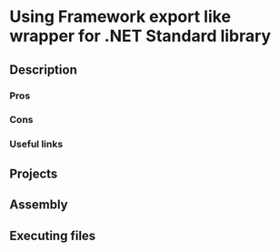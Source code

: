 # Using Framework export like wrapper for .NET Standard library

## Description

### Pros

### Cons

### Useful links

## Projects

## Assembly

## Executing files
